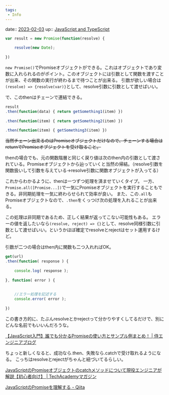 ```yaml
---
tags:
 - Info
---
```


date:: [2023-02-03](/Daily_Note/2023-02-03.md)
up:: [JavaScript and TypeScript](../Bar/Program/JavaScript%20and%20TypeScript.md)


```js
var result = new Promise(function(resolve) {
 
    resolve(new Date);
 
})
```

`new Promise()`でPromiseオブジェクトができる。これはオブジェクトであり変数に入れられるのがポイント。このオブジェクトには引数として関数を渡すことが出来、その関数の実行が終わるまで待つことが出来る。
引数が欲しい場合は`(resolve) => {resolve(var)}`として、resolve引数に引数として渡せばいい。

で、このthenはチェーンで連結できる。

```js
result
.then(function(data) { return getSomething1(item) })
 
.then(function(item) { return getSomething2(item) })
 
.then(function(item) { getSomething3(item) })
```

~~当然チェーン出来るのはPromiseオブジェクトだけなので、チェーンする場合はreturnでPromiseオブジェクトを受け取ること。~~

thenの場合でも、元の関数階層と同じく戻り値は次のthen内の引数として渡されている。Promiseオブジェクトから辿っていくと当然の帰結。（resolve引数を関数扱いして引数を与えている→resolve引数に関数オブジェクトが入ってる）

これからわかるように、thenは一つずつ処理を済ませていくタイプ。
一方、`Promise.all([Promise...])`で一気にPromiseオブジェクトを実行することもできる。非同期処理を一気に終わらせられて効率が良い。
また、この`.all`もPromiseオブジェクトなので、`.then`をくっつけ次の処理を入れることが出来る。


この処理は非同期であるため、正しく結果が返ってこない可能性もある。
エラーの値を返したいなら`(resolve, reject) => {}`として、resolve同様引数に引数として渡せばいい。というかほぼ確定でresolveとrejectはセット運用するけど。

引数が二つの場合はthen内に関数も二つ入れればOK。

```js
get(url)
.then(function( response ) {
  
    console.log( response );
 
}, function( error ) {
 
 
    //エラー処理を記述する
    console.error( error );
 
})
```

この書き方的に、たぶんresolveとかrejectって分かりやすくしてるだけで、別にどんな名前でもいいんだろうな。

[【JavaScript入門】誰でも分かるPromiseの使い方とサンプル例まとめ！ | 侍エンジニアブログ](https://www.sejuku.net/blog/52314)

ちょっと新しくなると、成功なら.then、失敗なら.catchで受け取れるようになる。
こっちはresolveとrejectがちゃんと紐づいてるらしい。

[JavaScriptのPromiseオブジェクトのcatchメソッドについて現役エンジニアが解説【初心者向け】 | TechAcademyマガジン](https://magazine.techacademy.jp/magazine/36415)

[JavaScriptのPromiseを理解する - Qiita](https://qiita.com/cotton11aq/items/e4719a7deacb7663a0b8)